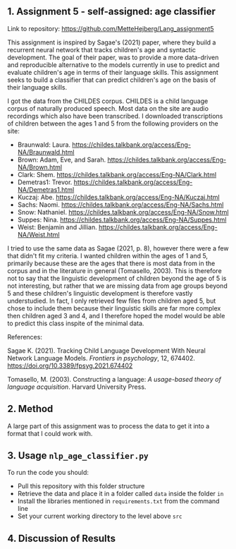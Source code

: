 ## 1. Assignment 5 - self-assigned: age classifier 
Link to repository: https://github.com/MetteHejberg/Lang_assignment5

This assignment is inspired by Sagae's (2021) paper, where they build a recurrent neural network that tracks children's age and syntactic development. The goal of their paper, was to provide a more data-driven and reproducible alternative to the models currently in use to predict and evaluate children's age in terms of their language skills. This assignment seeks to build a classifier that can predict children's age on the basis of their language skills.

I got the data from the CHILDES corpus. CHILDES is a child language corpus of naturally produced speech. Most data on the site are audio recordings which also have been transcribed. I downloaded transcriptions of children between the ages 1 and 5 from the following providers on the site:
- Braunwald: Laura. https://childes.talkbank.org/access/Eng-NA/Braunwald.html
- Brown: Adam, Eve, and Sarah. https://childes.talkbank.org/access/Eng-NA/Brown.html
- Clark: Shem. https://childes.talkbank.org/access/Eng-NA/Clark.html
- Demetras1: Trevor. https://childes.talkbank.org/access/Eng-NA/Demetras1.html
- Kuczaj: Abe. https://childes.talkbank.org/access/Eng-NA/Kuczaj.html
- Sachs: Naomi. https://childes.talkbank.org/access/Eng-NA/Sachs.html
- Snow: Nathaniel. https://childes.talkbank.org/access/Eng-NA/Snow.html
- Suppes: Nina. https://childes.talkbank.org/access/Eng-NA/Suppes.html
- Weist: Benjamin and Jillian. https://childes.talkbank.org/access/Eng-NA/Weist.html

I tried to use the same data as Sagae (2021, p. 8), however there were a few that didn't fit my criteria. I wanted children within the ages of 1 and 5, primarily because these are the ages that there is most data from in the corpus and in the literature in general (Tomasello, 2003). This is therefore not to say that the linguistic development of children beyond the age of 5 is not interesting, but rather that we are missing data from age groups beyond 5 and these children's linguistic development is therefore vastly understudied. In fact, I only retrieved few files from children aged 5, but chose to include them because their linguistic skills are far more complex then children aged 3 and 4, and I therefore hoped the model would be able to predict this class inspite of the minimal data.

References:

Sagae K. (2021). Tracking Child Language Development With Neural Network Language Models. *Frontiers in psychology*, 12, 674402. https://doi.org/10.3389/fpsyg.2021.674402

Tomasello, M. (2003). Constructing a language: *A usage-based theory of language acquisition*. Harvard University Press. 

## 2. Method
A large part of this assignment was to process the data to get it into a format that I could work with. 

## 3. Usage ```nlp_age_classifier.py```
To run the code you should:
- Pull this repository with this folder structure
- Retrieve the data and place it in a folder called ```data``` inside the folder ```in```
- Install the libraries mentioned in ```requirements.txt``` from the command line
- Set your current working directory to the level above ```src```

## 4. Discussion of Results 
